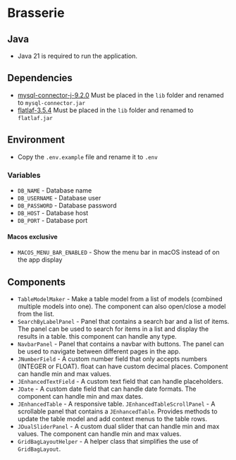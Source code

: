 # Brasserie

## Java
- Java 21 is required to run the application.

## Dependencies
- [mysql-connector-j-9.2.0](https://cdn.mysql.com//Downloads/Connector-J/mysql-connector-j-9.2.0.tar.gz)
Must be placed in the `lib` folder and renamed to `mysql-connector.jar`
- [flatlaf-3.5.4](https://repo1.maven.org/maven2/com/formdev/flatlaf/3.5.4/flatlaf-3.5.4.jar)
Must be placed in the `lib` folder and renamed to `flatlaf.jar`

## Environment
- Copy the `.env.example` file and rename it to `.env`

### Variables
- `DB_NAME` - Database name
- `DB_USERNAME` - Database user
- `DB_PASSWORD` - Database password
- `DB_HOST` - Database host
- `DB_PORT` - Database port

#### Macos exclusive
- `MACOS_MENU_BAR_ENABLED` - Show the menu bar in macOS instead of on the app display


## Components
- `TableModelMaker` - Make a table model from a list of models (combined multiple models into one). The component can also open/close a model from the list.
- `SearchByLabelPanel` - Panel that contains a search bar and a list of items. The panel can be used to search for items in a list and display the results in a table. this component can handle any type.
- `NavbarPanel` - Panel that contains a navbar with buttons. The panel can be used to navigate between different pages in the app.
- `JNumberField` - A custom number field that only accepts numbers (INTEGER or FLOAT). float can have custom decimal places. Component can handle min and max values.
- `JEnhancedTextField` - A custom text field that can handle placeholders.
- `JDate` - A custom date field that can handle date formats. The component can handle min and max dates.
- `JEnhancedTable` - A responsive table.
  `JEnhancedTableScrollPanel` - A scrollable panel that contains a `JEnhancedTable`. Provides methods to update the table model and add context menus to the table rows.
- `JDualSliderPanel` - A custom dual slider that can handle min and max values. The component can handle min and max values.
- `GridBagLayoutHelper` - A helper class that simplifies the use of `GridBagLayout`.